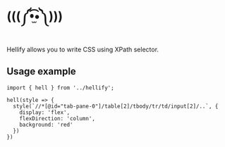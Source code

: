 # (((༼•̫͡•༽)))

Hellify allows you to write CSS using XPath selector.

## Usage example

```
import { hell } from '../hellify';

hell(style => {
  style(`//*[@id="tab-pane-0"]/table[2]/tbody/tr/td/input[2]/..`, {
    display: 'flex',
    flexDirection: 'column',
    background: 'red'
  })
})
```